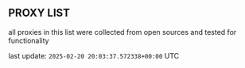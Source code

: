 ## PROXY LIST

all proxies in this list were collected from open sources and tested for functionality

last update: `2025-02-20 20:03:37.572338+00:00` UTC